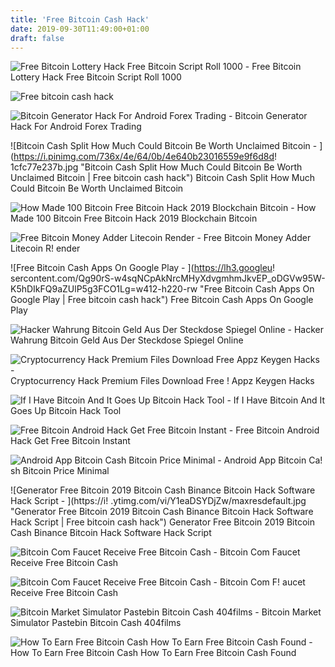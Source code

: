 ```yaml
---
title: 'Free Bitcoin Cash Hack'
date: 2019-09-30T11:49:00+01:00
draft: false
---
```


![Free Bitcoin Lottery Hack Free Bitcoin Script Roll 1000 - ](https://www.bitcoinsportsbetting.co.uk/wp-content/uploads/2016/10/Betcoin-screenshot2.jpg "Free Bitcoin Lottery Hack Free Bitcoin Script Roll 1000 | Free bitcoin cash hack") Free Bitcoin Lottery Hack Free Bitcoin Script Roll 1000

![Free bitcoin cash hack](https://bithyip.ru/uploads/thumbs/088dce36a-1.jpg "Free bitcoin cash hack") 

![Bitcoin Generator Hack For Android Forex Trading - ](https://1.bp.blogspot.com/-znRDBkgHPGU/Vr22Bfok18I/AAAAAAAAACc/VGOiC7mHzGo/w1200-h630-p-k-nu/1280x720-3Up.jpg "Bitcoin Generator Hack For Android Forex Trading | Free bitcoin cash hack") Bitcoin Generator Hack For Android Forex Trading

![Bitcoin Cash Split How Much Could Bitcoin Be Worth Unclaimed Bitcoin - ](https://i.pinimg.com/736x/4e/64/0b/4e640b23016559e9f6d8d!   1cfc77e237b.jpg "Bitcoin Cash Split How Much Could Bitcoin Be Worth Unclaimed Bitcoin | Free bitcoin cash hack") Bitcoin Cash Split How Much Could Bitcoin Be Worth Unclaimed Bitcoin

![How Made 100 Bitcoin Free Bitcoin Hack 2019 Blockchain Bitcoin - ](http://cryptobuzz.pro/wp-content/uploads/2019/04/Bitcoin-Cash-Faucet-Legit-No-Time-305x207.jpg "How Made 100 Bitcoin Free Bitcoin Hack 2019 Blockchain Bitcoin | Free bitcoin cash hack") How Made 100 Bitcoin Free Bitcoin Hack 2019 Blockchain Bitcoin

![Free Bitcoin Money Adder Litecoin Render - ](https://i.pinimg.com/originals/a8/e9/79/a8e97974f5555a4237c0a3358f712a81.jpg "Free Bitcoin Money Adder Litecoin Render | Free bitcoin cash hack") Free Bitcoin Money Adder Litecoin R! ender

![Free Bitcoin Cash Apps On Google Play - ](https://lh3.googleu!   sercontent.com/Qg90rS-w4sqNCpAkNrcMHyXdvgmhmJkvEP_oDGVw95W-K5hDIkFQ9aZUlP5g3FCO1Lg=w412-h220-rw "Free Bitcoin Cash Apps On Google Play | Free bitcoin cash hack") Free Bitcoin Cash Apps On Google Play

![Hacker Wahrung Bitcoin Geld Aus Der Steckdose Spiegel Online - ](https://cdn1.spiegel.de/images/image-216789-860_poster_16x9-jmva-216789.jpg "Hacker Wahrung Bitcoin Geld Aus Der Steckdose Spiegel Online | Free bitcoin cash hack") Hacker Wahrung Bitcoin Geld Aus Der Steckdose Spiegel Online

![Cryptocurrency Hack Premium Files Download Free Appz Keygen Hacks - ](http://premiumfiles4u.com/images/coinbase_adder.png "Cryptocurrency Hack Premium Files Download Free Appz Keygen Hacks | Free bitcoin cash hack") Cryptocurrency Hack Premium Files Download Free ! Appz Keygen Hacks

![If I Have Bitcoin And It Goes Up Bitcoin Hack Tool - ](https://bitcoininvestments.ca/wp-content/uploads/2018/05/img_9722.jpg "If I Have Bitcoin And It Goes Up Bitcoin Hack Tool | Free bitcoin cash hack") If I Have Bitcoin And It Goes Up Bitcoin Hack Tool

![Free Bitcoin Android Hack Get Free Bitcoin Instant - ](https://www.coincalendar.cc/img/coinevents/800x420/ea7467f56d5b87337cbe-1538294400.png "Free Bitcoin Android Hack Get Free Bitcoin Instant | Free bitcoin cash hack") Free Bitcoin Android Hack Get Free Bitcoin Instant

![Android App Bitcoin Cash Bitcoin Price Minimal - ](https://hacked.com/wp-content/uploads/2019/01/BCHUSD-12-JAN-19.png "Android App Bitcoin Cash Bitcoin Price Minimal | Free bitcoin cash hack") Android App Bitcoin Ca! sh Bitcoin Price Minimal

![Generator Free Bitcoin 2019 Bitcoin Cash Binance Bitcoin Hack Software Hack Script - ](https://i!   .ytimg.com/vi/Y1eaDSYDjZw/maxresdefault.jpg "Generator Free Bitcoin 2019 Bitcoin Cash Binance Bitcoin Hack Software Hack Script | Free bitcoin cash hack") Generator Free Bitcoin 2019 Bitcoin Cash Binance Bitcoin Hack Software Hack Script

![Bitcoin Com Faucet Receive Free Bitcoin Cash - ](https://free.bitcoin.com/vendor/bootstrap/img/bitcoin-app-bitcoincash-faucet.png "Bitcoin Com Faucet Receive Free Bitcoin Cash | Free bitcoin cash hack") Bitcoin Com Faucet Receive Free Bitcoin Cash

![Bitcoin Com Faucet Receive Free Bitcoin Cash - ](https://free.bitcoin.com/vendor/bootstrap/img/desktop-bitcoin-app-bitcoincash-faucet.png "Bitcoin Com Faucet Receive Free Bitcoin Cash | Free bitcoin cash hack") Bitcoin Com F! aucet Receive Free Bitcoin Cash

![Bitcoin Market Simulator Pastebin Bitcoin Cash 404films - ](https://static.coindesk.com/wp-content/uploads/2014/12/year-in-headlines-featured-01-e1420064138436-860x430.jpg "Bitcoin Market Simulator Pastebin Bitcoin Cash 404films | Free bitcoin cash hack") Bitcoin Market Simulator Pastebin Bitcoin Cash 404films

![How To Earn Free Bitcoin Cash How To Earn Free Bitcoin Cash Found - ](http://ehacks.xmlfile.us/wp-content/uploads/2017/10/BITCOIN-CASH-SOFTWARE-2017-Earn-free-bitcoin-Blockchain.jpg "How To Earn Free Bitcoin Cash How To Earn Free Bitcoin Cash Found | Free bitcoin cash hack") How To Earn Free Bitcoin Cash How To Earn Free Bitcoin Cash Found